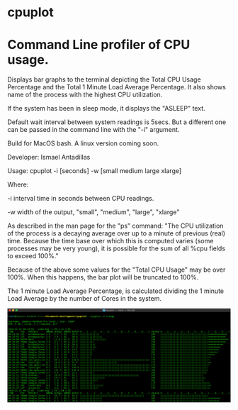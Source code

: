 # cpuplot

# Command Line profiler of CPU usage.

Displays bar graphs to the terminal depicting the Total CPU Usage Percentage
and the Total 1 Minute Load Average Percentage.  It also shows name of the
process with the highest CPU utilization.

If the system has been in sleep mode, it displays the "ASLEEP" text.

Default wait interval between system readings is 5secs. But a different one can be
passed in the command line with the "-i" argument.

Build for MacOS bash.  A linux version coming soon.

Developer: Ismael Antadillas



Usage: cpuplot -i [seconds] -w [small medium large xlarge]

Where:

-i interval time in seconds between CPU readings.

-w width of the output, "small", "medium", "large", "xlarge"


As described in the man page for the "ps" command:
"The CPU utilization of the process is a decaying average over up to a
minute of previous (real) time.  Because the time base over which this
is computed varies (some processes may be very young), it is possible
for the sum of all %cpu fields to exceed 100%."

Because of the above some values for the "Total CPU Usage" may be over 100%.
When this happens, the bar plot will be truncated to 100%.

The 1 minute Load Average Percentage, is calculated dividing the 1 minute
Load Average by the number of Cores in the system.

![](cpuplot%20xlarge%20screenshot.png)
